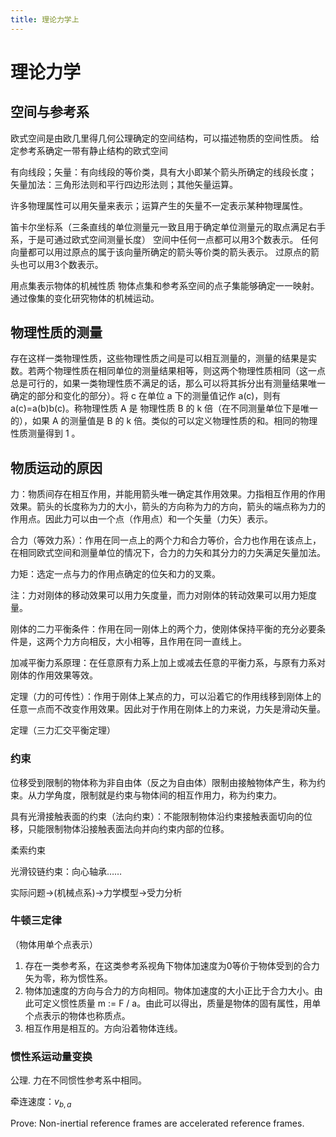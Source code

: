 ```yaml
---
title: 理论力学上
---
```


# 理论力学

## 空间与参考系

欧式空间是由欧几里得几何公理确定的空间结构，可以描述物质的空间性质。
给定参考系确定一带有静止结构的欧式空间

有向线段；矢量：有向线段的等价类，具有大小即某个箭头所确定的线段长度；
矢量加法：三角形法则和平行四边形法则；其他矢量运算。

许多物理属性可以用矢量来表示；运算产生的矢量不一定表示某种物理属性。

笛卡尔坐标系（三条直线的单位测量元一致且用于确定单位测量元的取点满足右手系，于是可通过欧式空间测量长度）
空间中任何一点都可以用3个数表示。
任何向量都可以用过原点的属于该向量所确定的箭头等价类的箭头表示。
过原点的箭头也可以用3个数表示。

用点集表示物体的机械性质
物体点集和参考系空间的点子集能够确定一一映射。通过像集的变化研究物体的机械运动。

## 物理性质的测量

存在这样一类物理性质，这些物理性质之间是可以相互测量的，测量的结果是实数。若两个物理性质在相同单位的测量结果相等，则这两个物理性质相同（这一点总是可行的，如果一类物理性质不满足的话，那么可以将其拆分出有测量结果唯一确定的部分和变化的部分）。将 c 在单位 a 下的测量值记作 a(c)，则有 a(c)=a(b)b(c)。称物理性质 A 是 物理性质 B 的 k 倍（在不同测量单位下是唯一的），如果 A 的测量值是 B 的 k 倍。类似的可以定义物理性质的和。相同的物理性质测量得到 1 。

## 物质运动的原因

力：物质间存在相互作用，并能用箭头唯一确定其作用效果。力指相互作用的作用效果。箭头的长度称为力的大小，箭头的方向称为力的方向，箭头的端点称为力的作用点。因此力可以由一个点（作用点）和一个矢量（力矢）表示。 

合力（等效力系）：作用在同一点上的两个力和合力等价，合力也作用在该点上，在相同欧式空间和测量单位的情况下，合力的力矢和其分力的力矢满足矢量加法。

力矩：选定一点与力的作用点确定的位矢和力的叉乘。

注：力对刚体的移动效果可以用力矢度量，而力对刚体的转动效果可以用力矩度量。

刚体的二力平衡条件：作用在同一刚体上的两个力，使刚体保持平衡的充分必要条件是，这两个力方向相反，大小相等，且作用在同一直线上。

加减平衡力系原理：在任意原有力系上加上或减去任意的平衡力系，与原有力系对刚体的作用效果等效。

定理（力的可传性）：作用于刚体上某点的力，可以沿着它的作用线移到刚体上的任意一点而不改变作用效果。因此对于作用在刚体上的力来说，力矢是滑动矢量。

定理（三力汇交平衡定理）

### 约束

位移受到限制的物体称为非自由体（反之为自由体）限制由接触物体产生，称为约束。从力学角度，限制就是约束与物体间的相互作用力，称为约束力。

具有光滑接触表面的约束（法向约束）：不能限制物体沿约束接触表面切向的位移，只能限制物体沿接触表面法向并向约束内部的位移。

柔索约束

光滑铰链约束：向心轴承……

实际问题->(机械点系)->力学模型->受力分析

### 牛顿三定律

（物体用单个点表示）

1. 存在一类参考系，在这类参考系视角下物体加速度为0等价于物体受到的合力矢为零，称为惯性系。
2. 物体加速度的方向与合力的方向相同。物体加速度的大小正比于合力大小。由此可定义惯性质量 m := F / a。由此可以得出，质量是物体的固有属性，用单个点表示的物体也称质点。
3. 相互作用是相互的。方向沿着物体连线。

### 惯性系运动量变换

公理.  力在不同惯性参考系中相同。

牵连速度：$v_{b,a}$

Prove: Non-inertial reference frames are accelerated reference frames.
